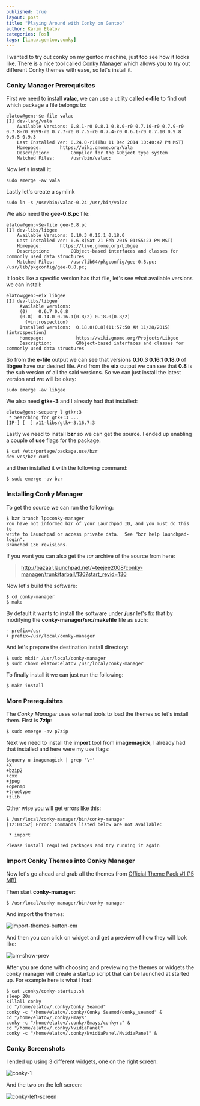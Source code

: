 ```yaml
---
published: true
layout: post
title: "Playing Around with Conky on Gentoo"
author: Karim Elatov
categories: [os]
tags: [linux,gentoo,conky]
---
```

I wanted to try out conky on my gentoo machine, just too see how it looks like. There is a nice tool called [Conky Manager](https://launchpad.net/conky-manager) which allows you to try out different Conky themes with ease, so let's install it.

### Conky Manager Prerequisites

First we need to install **valac**, we can use a utility called **e-file** to find out which package a file belongs to:

	elatov@gen:~$e-file valac
	[I] dev-lang/vala
	    Available Versions: 0.8.1-r0 0.8.1 0.8.0-r0 0.7.10-r0 0.7.9-r0 0.7.8-r0 9999-r0 0.7.7-r0 0.7.5-r0 0.7.4-r0 0.6.1-r0 0.7.10 0.9.8 0.9.5 0.9.3
	    Last Installed Ver: 0.24.0-r1(Thu 11 Dec 2014 10:40:47 PM MST)
	    Homepage:       https://wiki.gnome.org/Vala
	    Description:        Compiler for the GObject type system
	    Matched Files:      /usr/bin/valac;

Now let's install it:

	sudo emerge -av vala

Lastly let's create a symlink

	sudo ln -s /usr/bin/valac-0.24 /usr/bin/valac

We also need the **gee-0.8.pc** file:

	elatov@gen:~$e-file gee-0.8.pc
	[I] dev-libs/libgee
		Available Versions:	0.10.3 0.16.1 0.18.0
		Last Installed Ver:	0.6.8(Sat 21 Feb 2015 01:55:23 PM MST)
		Homepage:		https://live.gnome.org/Libgee
		Description:		GObject-based interfaces and classes for commonly used data structures
		Matched Files:		/usr/lib64/pkgconfig/gee-0.8.pc; /usr/lib/pkgconfig/gee-0.8.pc;

It looks like a specific version has that file, let's see what available versions we can install:

	elatov@gen:~eix libgee
	[I] dev-libs/libgee
	     Available versions:
	     (0)    0.6.7 0.6.8
	     (0.8)  0.14.0 0.16.1(0.8/2) 0.18.0(0.8/2)
	       {+introspection}
	     Installed versions:  0.18.0(0.8)(11:57:50 AM 11/28/2015)(introspection)
	     Homepage:            https://wiki.gnome.org/Projects/Libgee
	     Description:         GObject-based interfaces and classes for commonly used data structures

So from the **e-file** output we can see that versions **0.10.3 0.16.1 0.18.0** of **libgee** have our desired file. And from the **eix** output we can see that **0.8** is the sub version of all the said versions. So we can just install the latest version and we will be okay:

	sudo emerge -av libgee

We also need **gtk+-3** and I already had that installed:

	elatov@gen:~$equery l gtk+:3
	 * Searching for gtk+:3 ...
	[IP-] [  ] x11-libs/gtk+-3.16.7:3

Lastly we need to install **bzr** so we can get the source. I ended up enabling a couple of **use** flags for the package:

	$ cat /etc/portage/package.use/bzr
	dev-vcs/bzr curl

and then installed it with the following command:

	$ sudo emerge -av bzr
	
### Installing Conky Manager

To get the source we can run the following:

	$ bzr branch lp:conky-manager
	You have not informed bzr of your Launchpad ID, and you must do this to
	write to Launchpad or access private data.  See "bzr help launchpad-login".
	Branched 136 revisions.

If you want you can also get the *tar* archive of the source from here:

> http://bazaar.launchpad.net/~teejee2008/conky-manager/trunk/tarball/136?start_revid=136


Now let's build the software:

	$ cd conky-manager
	$ make

By default it wants to install the software under **/usr** let's fix that by modifying the **conky-manager/src/makefile** file as such:

	- prefix=/usr
	+ prefix=/usr/local/conky-manager

And let's prepare the destination install directory:

	$ sudo mkdir /usr/local/conky-manager
	$ sudo chown elatov:elatov /usr/local/conky-manager

To finally install it we can just run the following:

	$ make install

### More Prerequisites
The *Conky Manager* uses external tools to load the themes so let's install them. First is **7zip**:

	$ sudo emerge -av p7zip

Next we need to install the **import** tool from **imagemagick**, I already had that installed and here were my use flags:

	$equery u imagemagick | grep '\+'
	+X
	+bzip2
	+cxx
	+jpeg
	+openmp
	+truetype
	+zlib
	
Other wise you will get errors like this:

	$ /usr/local/conky-manager/bin/conky-manager
	[12:01:52] Error: Commands listed below are not available:
	
	 * import
	
	Please install required packages and try running it again

### Import Conky Themes into Conky Manager

Now let's go ahead and grab all the themes from [Official Theme Pack #1 (15 MB)](http://www.mediafire.com/download/icvmpzhlk7vgejt/default-themes-extra-1.cmtp.7z) 

Then start **conky-manager**:

	$ /usr/local/conky-manager/bin/conky-manager

And import the themes:

![import-themes-button-cm](https://seacloud.cc/d/480b5e8fcd/files/?p=/conky-gentoo/import-butttom-cm2.png&raw=1)

And then you can click on widget and get a preview of how they will look like:

![cm-show-prev](https://seacloud.cc/d/480b5e8fcd/files/?p=/conky-gentoo/conky-prev-2.png&raw=1)

After you are done with choosing and previewing the themes or widgets the conky manager will create a startup script that can be launched at started up. For example here is what I had:

	$ cat .conky/conky-startup.sh
	sleep 20s
	killall conky
	cd "/home/elatov/.conky/Conky Seamod"
	conky -c "/home/elatov/.conky/Conky Seamod/conky_seamod" &
	cd "/home/elatov/.conky/Emays"
	conky -c "/home/elatov/.conky/Emays/conkyrc" &
	cd "/home/elatov/.conky/NvidiaPanel"
	conky -c "/home/elatov/.conky/NvidiaPanel/NvidiaPanel" &

### Conky Screenshots

I ended up using 3 different widgets, one on the right screen:

![conky-1](https://seacloud.cc/d/480b5e8fcd/files/?p=/conky-gentoo/conky-1.png&raw=1)

And the two on the left screen:

![conky-left-screen](https://seacloud.cc/d/480b5e8fcd/files/?p=/conky-gentoo/conky-left-screen.png&raw=1)
